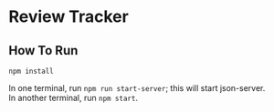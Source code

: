 # Review Tracker 

## How To Run 

`npm install` 

In one terminal, run `npm run start-server`; this will start json-server.  
In another terminal, run `npm start`.